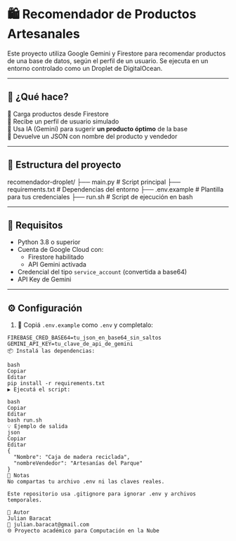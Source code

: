 # 🛍️ Recomendador de Productos Artesanales

Este proyecto utiliza Google Gemini y Firestore para recomendar productos de una base de datos, según el perfil de un usuario. Se ejecuta en un entorno controlado como un Droplet de DigitalOcean.

---

## 🚀 ¿Qué hace?

🔹 Carga productos desde Firestore  
🔹 Recibe un perfil de usuario simulado  
🔹 Usa IA (Gemini) para sugerir **un producto óptimo** de la base  
🔹 Devuelve un JSON con nombre del producto y vendedor

---

## 📁 Estructura del proyecto

recomendador-droplet/
├── main.py # Script principal
├── requirements.txt # Dependencias del entorno
├── .env.example # Plantilla para tus credenciales
├── run.sh # Script de ejecución en bash



---

## 🧪 Requisitos

- Python 3.8 o superior
- Cuenta de Google Cloud con:
  - Firestore habilitado
  - API Gemini activada
- Credencial del tipo `service_account` (convertida a base64)
- API Key de Gemini

---

## ⚙️ Configuración

1. 🔐 Copiá `.env.example` como `.env` y completalo:

```env
FIREBASE_CRED_BASE64=tu_json_en_base64_sin_saltos
GEMINI_API_KEY=tu_clave_de_api_de_gemini
📦 Instalá las dependencias:

bash
Copiar
Editar
pip install -r requirements.txt
▶️ Ejecutá el script:

bash
Copiar
Editar
bash run.sh
💡 Ejemplo de salida
json
Copiar
Editar
{
  "Nombre": "Caja de madera reciclada",
  "nombreVendedor": "Artesanías del Parque"
}
🧼 Notas
No compartas tu archivo .env ni las claves reales.

Este repositorio usa .gitignore para ignorar .env y archivos temporales.

👤 Autor
Julian Baracat
📧 julian.baracat@gmail.com
🌐 Proyecto académico para Computación en la Nube

